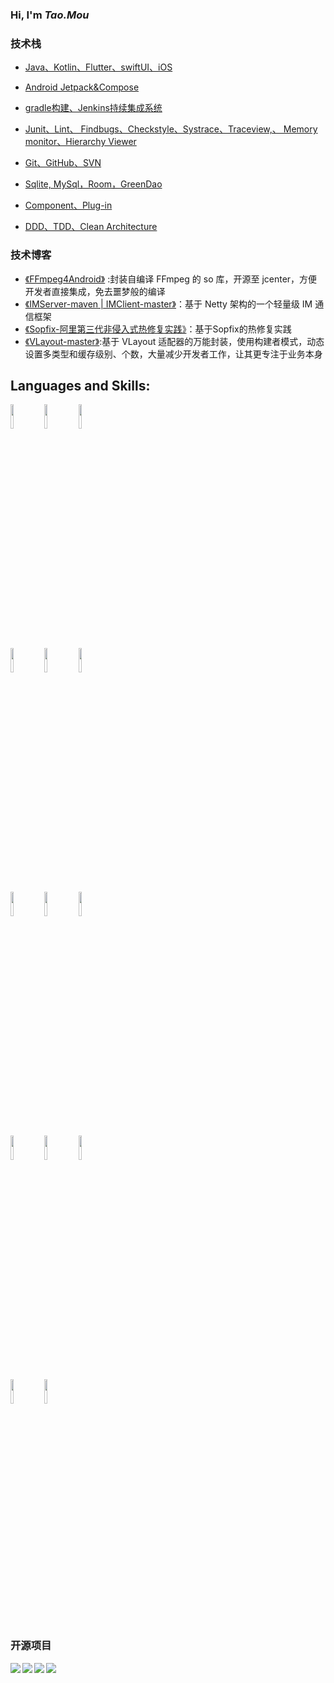 ### Hi, I'm *Tao.Mou*

### 技术栈

* [Java、Kotlin、Flutter、swiftUI、iOS]()

* [Android Jetpack&Compose]()

* [gradle构建、Jenkins持续集成系统]()

* [Junit、Lint、 Findbugs、Checkstyle、Systrace、Traceview,、 Memory monitor、Hierarchy Viewer]()

* [Git、GitHub、SVN]()

* [Sqlite, MySql，Room，GreenDao]()

* [Component、Plug-in]()

* [DDD、TDD、Clean Architecture]()

  

### 技术博客

- [《FFmpeg4Android》](https://github.com/moushao/FFmpeg4Android) :封装自编译 FFmpeg 的 so 库，开源至 jcenter，方便开发者直接集成，免去噩梦般的编译
- [《IMServer-maven | IMClient-master》](https://github.com/moushao/IMServer-maven)：基于 Netty 架构的一个轻量级 IM 通信框架
- [《Sopfix-阿里第三代非侵入式热修复实践》](https://mp.weixin.qq.com/s/5Y72GPq-HafFSC9ot0RlWQ?)：基于Sopfix的热修复实践
- [《VLayout-master》](https://github.com/moushao/VLayout-master):基于 VLayout 适配器的万能封装，使用构建者模式，动态设置多类型和缓存级别、个数，大量减少开发者工作，让其更专注于业务本身



<p>  
<h2 >Languages and Skills:</h3>
  <code><img width="10%" src="https://www.vectorlogo.zone/logos/java/java-ar21.svg"></code>
  <code><img width="10%" src="https://www.vectorlogo.zone/logos/kotlinlang/kotlinlang-ar21.svg"></code>
  <code><img width="10%" src="https://www.vectorlogo.zone/logos/android/android-ar21.svg"></code>
  <br />
  <code><img width="10%" src="https://www.vectorlogo.zone/logos/gradle/gradle-ar21.svg"></code>
  <code><img width="10%" src="https://www.vectorlogo.zone/logos/flutterio/flutterio-ar21.svg"></code>
  <code><img width="10%" src="https://www.vectorlogo.zone/logos/json/json-ar21.svg"></code>
  <br />
  <code><img width="10%" src="https://www.vectorlogo.zone/logos/reactjs/reactjs-ar21.svg"></code>
  <code><img width="10%" src="https://www.vectorlogo.zone/logos/sqlite/sqlite-ar21.svg"></code>
  <code><img width="10%" src="https://www.vectorlogo.zone/logos/dartlang/dartlang-ar21.svg"></code>
  <br />
  <code><img width="10%" src="https://www.vectorlogo.zone/logos/git-scm/git-scm-ar21.svg"></code>
  <code><img width="10%" src="https://www.vectorlogo.zone/logos/github/github-ar21.svg"></code>
  <code><img width="10%" src="https://www.vectorlogo.zone/logos/gnu_bash/gnu_bash-ar21.svg"></code>
  <br />
  <code><img hight=30 width="10%" src="https://www.vectorlogo.zone/logos/thoughtworks/thoughtworks-ar21.svg"></code>
   <code><img hight=303dp width="10%" src="https://www.vectorlogo.zone/logos/alibabagroup/alibabagroup-ar21.svg"></code>
 </p>





### 开源项目 

<a href="https://github.com/moushao/IMClient-master">
  <img align="left" src="https://github-readme-stats.anuraghazra1.vercel.app/api/pin/?username=MouShao&repo=IMClient-master&show_icons=true&title_color=fff&icon_color=79ff97&text_color=9f9f9f&bg_color=151515" />
</a><a href="https://github.com/moushao/IMServer-master">
  <img align="left" src="https://github-readme-stats.anuraghazra1.vercel.app/api/pin/?username=MouShao&repo=IMServer-maven&show_icons=true&title_color=fff&icon_color=79ff97&text_color=9f9f9f&bg_color=151515" />
</a>

  

<a href="https://github.com/moushao/FFmpeg4Android">
  <img align="left" src="https://github-readme-stats.anuraghazra1.vercel.app/api/pin/?username=MouShao&repo=FFmpeg4Android&show_icons=true&title_color=fff&icon_color=79ff97&text_color=9f9f9f&bg_color=151515" />
</a><a href="https://github.com/moushao/VLayout-master">
  <img align="left" src="https://github-readme-stats.anuraghazra1.vercel.app/api/pin/?username=MouShao&repo=VLayout-master&show_icons=true&title_color=fff&icon_color=79ff97&text_color=9f9f9f&bg_color=151515" />
</a>









